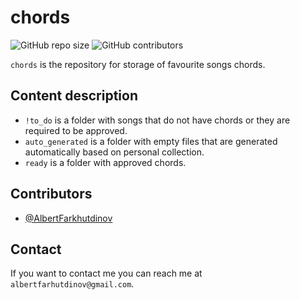 # chords

![GitHub repo size](https://img.shields.io/github/issues/AlbertFarkhutdinov/chords)
![GitHub contributors](https://img.shields.io/github/contributors/AlbertFarkhutdinov/chords)

`chords` is the repository for storage of favourite songs chords.

## Content description

- `!to_do` is a folder with songs that do not have chords or they are required to be approved.
- `auto_generated` is a folder with empty files that are generated automatically based on personal collection.
- `ready` is a folder with approved chords.

## Contributors

* [@AlbertFarkhutdinov](https://github.com/AlbertFarkhutdinov) 

## Contact

If you want to contact me you can reach me at `albertfarhutdinov@gmail.com`.
